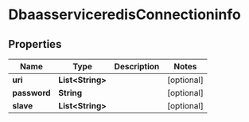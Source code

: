 # DbaasserviceredisConnectioninfo

## Properties
Name | Type | Description | Notes
------------ | ------------- | ------------- | -------------
**uri** | **List&lt;String&gt;** |  |  [optional]
**password** | **String** |  |  [optional]
**slave** | **List&lt;String&gt;** |  |  [optional]
